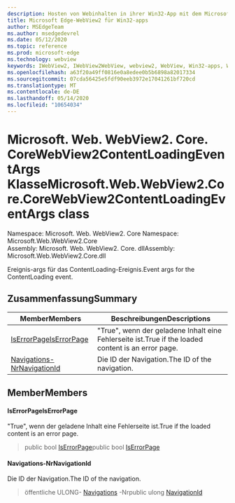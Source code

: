 ```yaml
---
description: Hosten von Webinhalten in ihrer Win32-App mit dem Microsoft Edge WebView2-Steuerelement
title: Microsoft Edge-WebView2 für Win32-apps
author: MSEdgeTeam
ms.author: msedgedevrel
ms.date: 05/12/2020
ms.topic: reference
ms.prod: microsoft-edge
ms.technology: webview
keywords: IWebView2, IWebView2WebView, webview2, WebView, Win32-apps, Win32, Edge, ICoreWebView2, ICoreWebView2Controller, Browser-Steuerelement, Edge-HTML
ms.openlocfilehash: a63f20a49ff0816e0a8edee0b5b6898a82017334
ms.sourcegitcommit: 07cda56425e5fdf90eeb3972e17041261bf720cd
ms.translationtype: MT
ms.contentlocale: de-DE
ms.lasthandoff: 05/14/2020
ms.locfileid: "10654034"
---
```

# <span data-ttu-id="e386e-104">Microsoft. Web. WebView2. Core. CoreWebView2ContentLoadingEventArgs Klasse</span><span class="sxs-lookup"><span data-stu-id="e386e-104">Microsoft.Web.WebView2.Core.CoreWebView2ContentLoadingEventArgs class</span></span> 

<span data-ttu-id="e386e-105">Namespace: Microsoft. Web. WebView2. Core </span><span class="sxs-lookup"><span data-stu-id="e386e-105">Namespace: Microsoft.Web.WebView2.Core</span></span>\
<span data-ttu-id="e386e-106">Assembly: Microsoft. Web. WebView2. Core. dll</span><span class="sxs-lookup"><span data-stu-id="e386e-106">Assembly: Microsoft.Web.WebView2.Core.dll</span></span>

<span data-ttu-id="e386e-107">Ereignis-args für das ContentLoading-Ereignis.</span><span class="sxs-lookup"><span data-stu-id="e386e-107">Event args for the ContentLoading event.</span></span>

## <span data-ttu-id="e386e-108">Zusammenfassung</span><span class="sxs-lookup"><span data-stu-id="e386e-108">Summary</span></span>

 <span data-ttu-id="e386e-109">Member</span><span class="sxs-lookup"><span data-stu-id="e386e-109">Members</span></span>                        | <span data-ttu-id="e386e-110">Beschreibungen</span><span class="sxs-lookup"><span data-stu-id="e386e-110">Descriptions</span></span>
--------------------------------|---------------------------------------------
[<span data-ttu-id="e386e-111">IsErrorPage</span><span class="sxs-lookup"><span data-stu-id="e386e-111">IsErrorPage</span></span>](#iserrorpage) | <span data-ttu-id="e386e-112">"True", wenn der geladene Inhalt eine Fehlerseite ist.</span><span class="sxs-lookup"><span data-stu-id="e386e-112">True if the loaded content is an error page.</span></span>
[<span data-ttu-id="e386e-113">Navigations-Nr</span><span class="sxs-lookup"><span data-stu-id="e386e-113">NavigationId</span></span>](#navigationid) | <span data-ttu-id="e386e-114">Die ID der Navigation.</span><span class="sxs-lookup"><span data-stu-id="e386e-114">The ID of the navigation.</span></span>

## <span data-ttu-id="e386e-115">Member</span><span class="sxs-lookup"><span data-stu-id="e386e-115">Members</span></span>

#### <span data-ttu-id="e386e-116">IsErrorPage</span><span class="sxs-lookup"><span data-stu-id="e386e-116">IsErrorPage</span></span> 

<span data-ttu-id="e386e-117">"True", wenn der geladene Inhalt eine Fehlerseite ist.</span><span class="sxs-lookup"><span data-stu-id="e386e-117">True if the loaded content is an error page.</span></span>

> <span data-ttu-id="e386e-118">public bool [IsErrorPage](#iserrorpage)</span><span class="sxs-lookup"><span data-stu-id="e386e-118">public bool [IsErrorPage](#iserrorpage)</span></span>

#### <span data-ttu-id="e386e-119">Navigations-Nr</span><span class="sxs-lookup"><span data-stu-id="e386e-119">NavigationId</span></span> 

<span data-ttu-id="e386e-120">Die ID der Navigation.</span><span class="sxs-lookup"><span data-stu-id="e386e-120">The ID of the navigation.</span></span>

> <span data-ttu-id="e386e-121">öffentliche ULONG- [Navigations](#navigationid) -Nr</span><span class="sxs-lookup"><span data-stu-id="e386e-121">public ulong [NavigationId](#navigationid)</span></span>

